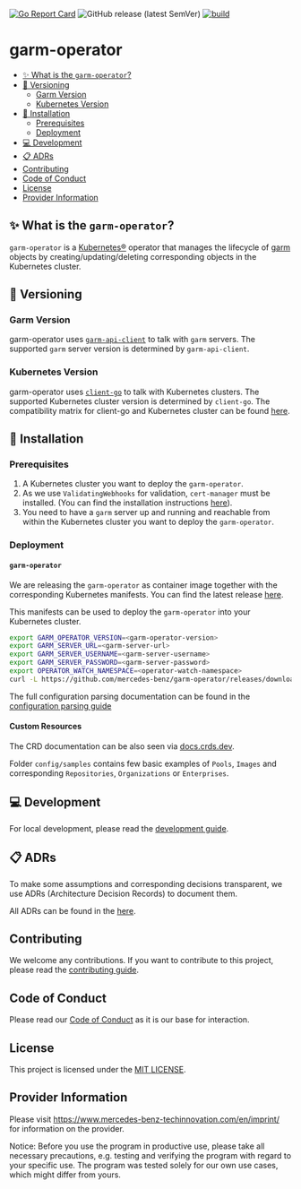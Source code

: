 <!-- SPDX-License-Identifier: MIT -->

[![Go Report Card](https://goreportcard.com/badge/github.com/mercedes-benz/garm-operator)](https://goreportcard.com/report/github.com/mercedes-benz/garm-operator) 
![GitHub release (latest SemVer)](https://img.shields.io/github/v/release/mercedes-benz/garm-operator?sort=semver)
[![build](https://github.com/mercedes-benz/garm-operator/actions/workflows/build.yml/badge.svg)](https://github.com/mercedes-benz/garm-operator/actions/workflows/build.yml)

# garm-operator 

<!-- toc -->
- [✨ What is the <code>garm-operator</code>?](#-what-is-the-garm-operator)
- [🔀 Versioning](#-versioning)
  - [Garm Version](#garm-version)
  - [Kubernetes Version](#kubernetes-version)
- [🚀 Installation](#-installation)
  - [Prerequisites](#prerequisites)
  - [Deployment](#deployment)
- [💻 Development](#-development)
- [📋 ADRs](#-adrs)
- [Contributing](#contributing)
- [Code of Conduct](#code-of-conduct)
- [License](#license)
- [Provider Information](#provider-information)
<!-- /toc -->

## ✨ What is the `garm-operator`?

`garm-operator` is a [Kubernetes®](https://kubernetes.io) operator that manages the lifecycle of [garm](https://github.com/cloudbase/garm) objects by creating/updating/deleting corresponding objects in the Kubernetes cluster.

## 🔀 Versioning

### Garm Version

garm-operator uses [`garm-api-client`](https://github.com/cloudbase/garm/tree/main/client) to talk
with `garm` servers. The supported `garm` server version is determined by `garm-api-client`.

### Kubernetes Version

garm-operator uses [`client-go`](https://github.com/kubernetes/client-go) to talk with
Kubernetes clusters. The supported Kubernetes cluster version is determined by `client-go`.
The compatibility matrix for client-go and Kubernetes cluster can be found
[here](https://github.com/kubernetes/client-go#compatibility-matrix).

## 🚀 Installation

### Prerequisites

1. A Kubernetes cluster you want to deploy the `garm-operator`.
1. As we use `ValidatingWebhooks` for validation, `cert-manager` must be installed. (You can find the installation instructions [here](https://cert-manager.io/docs/installation/)).
1. You need to have a `garm` server up and running and reachable from within the Kubernetes cluster you want to deploy the `garm-operator`.

### Deployment

#### `garm-operator`

We are releasing the `garm-operator` as container image together with the corresponding Kubernetes manifests. You can find the latest release [here](https://github.com/mercedes-benz/garm-operator/releases).

This manifests can be used to deploy the `garm-operator` into your Kubernetes cluster.

```bash
export GARM_OPERATOR_VERSION=<garm-operator-version>
export GARM_SERVER_URL=<garm-server-url> 
export GARM_SERVER_USERNAME=<garm-server-username>
export GARM_SERVER_PASSWORD=<garm-server-password>
export OPERATOR_WATCH_NAMESPACE=<operator-watch-namespace>
curl -L https://github.com/mercedes-benz/garm-operator/releases/download/${GARM_OPERATOR_VERSION}/garm-operator-all.yaml | envsubst | kubectl apply -f -
```

The full configuration parsing documentation can be found in the [configuration parsing guide](./docs/config/configuration-parsing.md)

#### Custom Resources

The CRD documentation can be also seen via [docs.crds.dev](https://doc.crds.dev/github.com/mercedes-benz/garm-operator).

Folder `config/samples` contains few basic examples of `Pools`, `Images` and corresponding `Repositories`, `Organizations` or `Enterprises`.

## 💻 Development

For local development, please read the [development guide](DEVELOPMENT.md).

## 📋 ADRs

To make some assumptions and corresponding decisions transparent, we use ADRs (Architecture Decision Records) to document them.

All ADRs can be found in the [here](docs/architectural-decision-records.md).

## Contributing

We welcome any contributions.
If you want to contribute to this project, please read the [contributing guide](CONTRIBUTING.md).

## Code of Conduct

Please read our [Code of Conduct](https://github.com/mercedes-benz/foss/blob/master/CODE_OF_CONDUCT.md) as it is our base for interaction.

## License

This project is licensed under the [MIT LICENSE](LICENSE).

## Provider Information

Please visit <https://www.mercedes-benz-techinnovation.com/en/imprint/> for information on the provider.

Notice: Before you use the program in productive use, please take all necessary precautions,
e.g. testing and verifying the program with regard to your specific use.
The program was tested solely for our own use cases, which might differ from yours.